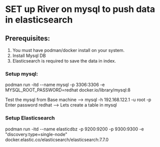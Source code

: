 <h1>SET up River on mysql to push data in elasticsearch</h1>

## Prerequisites:

1. You must have podman/docker install on your system.
2. Install Mysql DB
3. Elasticsearch is required to save the data in index.

### Setup mysql:

 podman run -itd --name mysql -p 3306:3306 -e MYSQL_ROOT_PASSWORD=redhat docker.io/library/mysql:8 

 Test the mysql from Base machine
 --> mysql -h 192.168.122.1 -u root -p
 Enter password redhat
 --> Lets create a table in mysql
 
 
 

 ### Setup Elasticsearch

 podman run -itd --name elasticdbz -p 9200:9200 -p 9300:9300 -e "discovery.type=single-node" docker.elastic.co/elasticsearch/elasticsearch:7.7.0








